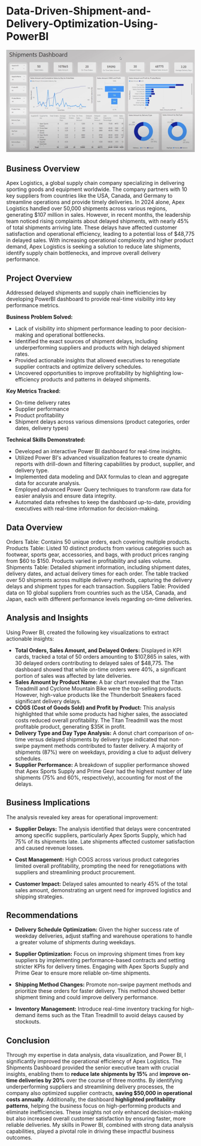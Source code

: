 # Data-Driven-Shipment-and-Delivery-Optimization-Using-PowerBI

![ALT text](https://github.com/Pralhad789/Data-Driven-Shipment-and-Delivery-Optimization-Using-PowerBI/blob/main/Shipment_dashboard.png)

## Business Overview
Apex Logistics, a global supply chain company specializing in delivering sporting goods and equipment worldwide. The company partners with 10 key suppliers from countries like the USA, Canada, and Germany to streamline operations and provide timely deliveries. In 2024 alone, Apex Logistics handled over 50,000 shipments across various regions, generating $107 million in sales. However, in recent months, the leadership team noticed rising complaints about delayed shipments, with nearly 45% of total shipments arriving late. These delays have affected customer satisfaction and operational efficiency, leading to a potential loss of $48,775 in delayed sales. With increasing operational complexity and higher product demand, Apex Logistics is seeking a solution to reduce late shipments, identify supply chain bottlenecks, and improve overall delivery performance.

## Project Overview
Addressed  delayed shipments and supply chain inefficiencies by developing PowerBI dashboard to provide real-time visibility into key performance metrics.

**Business Problem Solved:**
* Lack of visibility into shipment performance leading to poor decision-making and operational bottlenecks.
* Identified the exact sources of shipment delays, including underperforming suppliers and products with high delayed shipment rates.
* Provided actionable insights that allowed executives to renegotiate supplier contracts and optimize delivery schedules.
* Uncovered opportunities to improve profitability by highlighting low-efficiency products and patterns in delayed shipments.

**Key Metrics Tracked:**
* On-time delivery rates
* Supplier performance
* Product profitability
* Shipment delays across various dimensions (product categories, order dates, delivery types)

**Technical Skills Demonstrated:**
* Developed an interactive Power BI dashboard for real-time insights.
* Utilized Power BI's advanced visualization features to create dynamic reports with drill-down and filtering capabilities by product, supplier, and delivery type.
* Implemented data modeling and DAX formulas to clean and aggregate data for accurate analysis.
* Employed advanced Power Query techniques to transform raw data for easier analysis and ensure data integrity.
* Automated data refreshes to keep the dashboard up-to-date, providing executives with real-time information for decision-making.

## Data Overview 
Orders Table: Contains 50 unique orders, each covering multiple products.
Products Table: Listed 10 distinct products from various categories such as footwear, sports gear, accessories, and bags, with product prices ranging from $60 to $150. Products varied in profitability and sales volume.
Shipments Table: Detailed shipment information, including shipment dates, delivery dates, and actual delivery times for each order. The table tracked over 50 shipments across multiple delivery methods, capturing the delivery delays and shipment types for each transaction.
Suppliers Table: Provided data on 10 global suppliers from countries such as the USA, Canada, and Japan, each with different performance levels regarding on-time deliveries.

## Analysis and Insights
Using Power BI, created the following key visualizations to extract actionable insights:

* **Total Orders, Sales Amount, and Delayed Orders:** Displayed in KPI cards, tracked a total of 50 orders amounting to $107,865 in sales, with 30 delayed orders contributing to delayed sales of $48,775. The dashboard showed that while on-time orders were 40%, a significant portion of sales was affected by late deliveries.
* **Sales Amount by Product Name:** A bar chart revealed that the Titan Treadmill and Cyclone Mountain Bike were the top-selling products. However, high-value products like the Thunderbolt Sneakers faced significant delivery delays.
* **COGS (Cost of Goods Sold) and Profit by Product:** This analysis highlighted that while some products had higher sales, the associated costs reduced overall profitability. The Titan Treadmill was the most profitable product, generating $35K in profit.
* **Delivery Type and Day Type Analysis:** A donut chart comparison of on-time versus delayed shipments by delivery type indicated that non-swipe payment methods contributed to faster delivery. A majority of shipments (87%) were on weekdays, providing a clue to adjust delivery schedules.
* **Supplier Performance:** A breakdown of supplier performance showed that Apex Sports Supply and Prime Gear had the highest number of late shipments (75% and 60%, respectively), accounting for most of the delays.

## Business Implications
The analysis revealed key areas for operational improvement:

* **Supplier Delays:**
The analysis identified that delays were concentrated among specific suppliers, particularly Apex Sports Supply, which had 75% of its shipments late. Late shipments affected customer satisfaction and caused revenue losses.

* **Cost Management:**
High COGS across various product categories limited overall profitability, prompting the need for renegotiations with suppliers and streamlining product procurement.

* **Customer Impact:** 
Delayed sales amounted to nearly 45% of the total sales amount, demonstrating an urgent need for improved logistics and shipping strategies.

## Recommendations

* **Delivery Schedule Optimization:**
Given the higher success rate of weekday deliveries, adjust staffing and warehouse operations to handle a greater volume of shipments during weekdays.

* **Supplier Optimization:**
Focus on improving shipment times from key suppliers by implementing performance-based contracts and setting stricter KPIs for delivery times. Engaging with Apex Sports Supply and Prime Gear to ensure more reliable on-time shipments.

* **Shipping Method Changes:** 
Promote non-swipe payment methods and prioritize these orders for faster delivery. This method showed better shipment timing and could improve delivery performance.

* **Inventory Management:** 
Introduce real-time inventory tracking for high-demand items such as the Titan Treadmill to avoid delays caused by stockouts.

## Conclusion 
Through my expertise in data analysis, data visualization, and Power BI, I significantly improved the operational efficiency of Apex Logistics. The Shipments Dashboard provided the senior executive team with crucial insights, enabling them to **reduce late shipments by 15%** and **improve on-time deliveries by 20%** over the course of three months. By identifying underperforming suppliers and streamlining delivery processes, the company also optimized supplier contracts, **saving $50,000 in operational costs annually**. Additionally, the dashboard **highlighted profitability patterns**, helping the business focus on high-performing products and eliminate inefficiencies. These insights not only enhanced decision-making but also increased overall customer satisfaction by ensuring faster, more reliable deliveries. My skills in Power BI, combined with strong data analysis capabilities, played a pivotal role in driving these impactful business outcomes.
